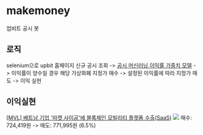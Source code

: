 # makemoney
업비트 공시 봇

## 로직
selenium으로 upbit 홈페이지 신규 공시 조회 -> <a href="https://colab.research.google.com/drive/1u7ewy0d4iB2Cf4gCb9johMF3cDH_nO9F?usp=sharing">공시 머신러닝 이익률 가중치 모델<a>
-> 이익률이 양수일 경우 해당 가상화폐 지정가 매수 -> 설정된 이익률에 따라 지정가 매도 -> 이익 실현

## 이익실현 
<a href="http://s3.ap-northeast-2.amazonaws.com/dunamuplatform-druid-disclosure-coolprod/b71ef23a-a6e3-47d6-8d92-9c6d4efba915-9b37f4c2-f82d-43eb-b711-e0013c0019ba.pdf">
[MVL] 베트남 기업 '마켓 사이공'에 블록체인 모빌리티 플랫폼 수출(SaaS)</a>
  <image src=profit(MVL_210324).png></image>
매수: 724,419원 -> 매도: 771,995원 (6.5%)

